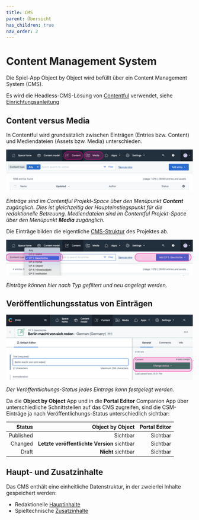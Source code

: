 ```yaml
---
title: CMS
parent: Übersicht
has_children: true
nav_order: 2
---
```


# Content Management System

Die Spiel-App Object by Object wird befüllt über ein Content Management System (CMS).

Es wird die Headless-CMS-Lösung von [Contentful](https://www.contentful.com) verwendet, siehe [Einrichtungsanleitung](2.1-einrichtung.html)

## Content versus Media

In Contentful wird grundsätzlich zwischen Einträgen (Entries bzw. Content) und Mediendateien (Assets bzw. Media) unterschieden.

![Contentful Hauptmenü](/img/cms-1.png)

*Einträge sind im Contentful Projekt-Space über den Menüpunkt __Content__ zugänglich. Dies ist gleichzeitig der Haupteinstiegspunkt für die redaktionelle Betreuung. Mediendateien sind im Contentful Projekt-Space über den Menüpunkt __Media__ zugänglich.*


Die Einträge bilden die eigentliche [CMS-Struktur](2.2-cms-struktur.html) des Projektes ab.

![Contentful Entries](/img/cms-2.png)

*Einträge können hier nach Typ gefiltert und neu angelegt werden.*

## Veröffentlichungsstatus von Einträgen

![Contentful Entries](/img/cms-3.png)

*Der Veröffentlichungs-Status jedes Eintrags kann festgelegt werden.*

Da die __Object by Object__ App und in die __Portal Editor__ Companion App über unterschiedliche Schnittstellen auf das CMS zugreifen, sind die CSM-Einträge ja nach Veröffentlichungs-Status unterschiedlich sichtbar:

| Status    | Object by Object                            | Portal Editor |
| --------: | ----------------------------------:         | ------------: |
| Published | Sichtbar                                    | Sichtbar      |
| Changed   | __Letzte veröffentlichte Version__ sichtbar | Sichtbar      |
| Draft     | __Nicht__ sichtbar                          | Sichtbar      |


## Haupt- und Zusatzinhalte

Das CMS enthält eine einheitliche Datenstruktur, in der zweierlei Inhalte gespeichert werden:

- Redaktionelle [Hauptinhalte](2.3-hauptinhalte.html)
- Spieltechnische [Zusatzinhalte](2.4-zusatzinhalte.html)
